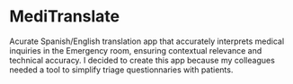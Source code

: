 # MediTranslate
Acurate Spanish/English translation app that accurately interprets medical inquiries in the Emergency room, ensuring contextual relevance and technical accuracy.
I decided to create this app because my colleagues needed a tool to simplify triage questionnaries with patients.
